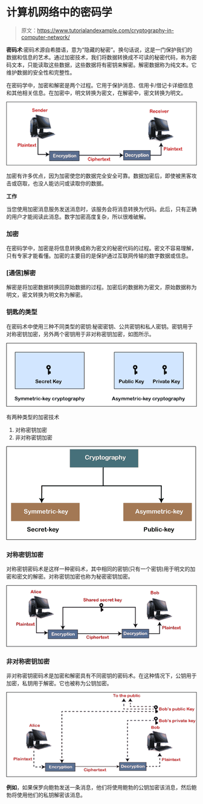 # 计算机网络中的密码学

> 原文：<https://www.tutorialandexample.com/cryptography-in-computer-network/>

**密码术**:密码术源自希腊语，意为“隐藏的秘密”。换句话说，这是一门保护我们的数据和信息的艺术。通过加密技术，我们将数据转换成不可读的秘密代码，称为密码文本，只能读取这些数据，这些数据将有密钥来解密。解密数据称为纯文本。它维护数据的安全性和完整性。

在密码学中，加密和解密是两个过程。它用于保护消息、信用卡/借记卡详细信息和其他相关信息。在加密中，明文转换为密文，在解密中，密文转换为明文。

![Cryptography in Computer Network](img/2f0ba18b5691e7005ebc8cf15fb9f1dd.png)

加密有许多优点，因为加密使您的数据完全安全可靠。数据加密后，即使被黑客攻击或窃取，也没人能访问或读取你的数据。

**工作**

当您使用加密消息服务发送消息时，该服务会将消息转换为代码。此后，只有正确的用户才能阅读此消息。数字加密高度复杂，所以很难破解。

### 加密

在密码学中，加密是将信息转换成称为密文的秘密代码的过程。密文不容易理解，只有专家才能看懂。加密的主要目的是保护通过互联网传输的数字数据或信息。

### [通信]解密

解密是将加密数据转换回原始数据的过程。加密后的数据称为密文，原始数据称为明文，密文转换为明文称为解密。

### 钥匙的类型

在密码术中使用三种不同类型的密钥:秘密密钥、公共密钥和私人密钥。密钥用于对称密钥加密，另外两个密钥用于非对称密钥加密，如图所示。

![Cryptography in Computer Network](img/3afe263e27ce2d217efd41789382ab70.png)

有两种类型的加密技术

1.  对称密钥加密
2.  非对称密钥加密

![Cryptography in Computer Network](img/c0b151f80af58e399658043b754e40f2.png)

### 对称密钥加密

对称密钥密码术是这样一种密码术，其中相同的密钥(只有一个密钥)用于明文的加密和密文的解密。对称密钥加密也称为秘密密钥加密。

![Cryptography in Computer Network](img/e4496792b146972a20bcd9e158ae511b.png)

### 非对称密钥加密

非对称密钥密码术是加密和解密具有不同密钥的密码术。在这种情况下，公钥用于加密，私钥用于解密。它也被称为公钥加密。

![Cryptography in Computer Network](img/6babda9562427535cc8c4040bb68de3b.png)

**例如**，如果保罗向鲍勃发送一条消息，他们将使用鲍勃的公钥加密该消息，然后鲍勃将使用他们的私钥解密该消息。
